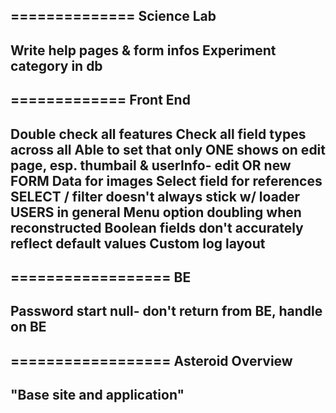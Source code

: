 ==============
Science Lab
--------------
Write help pages & form infos
Experiment category in db
--------------

=============
Front End
--------------
Double check all features
Check all field types across all
Able to set that only ONE shows on edit page, esp. thumbail & userInfo- edit OR new
FORM Data for images
Select field for references
SELECT / filter doesn't always stick w/ loader
USERS in general
Menu option doubling when reconstructed
Boolean fields don't accurately reflect default values
Custom log layout
---------------

==================
BE
------------------
Password start null- don't return from BE, handle on BE
------------------

==================
Asteroid Overview
-------------
"Base site and application"
-------------
